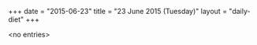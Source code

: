 +++
date = "2015-06-23"
title = "23 June 2015 (Tuesday)"
layout = "daily-diet"
+++

<p>&lt;no entries&gt;</p>